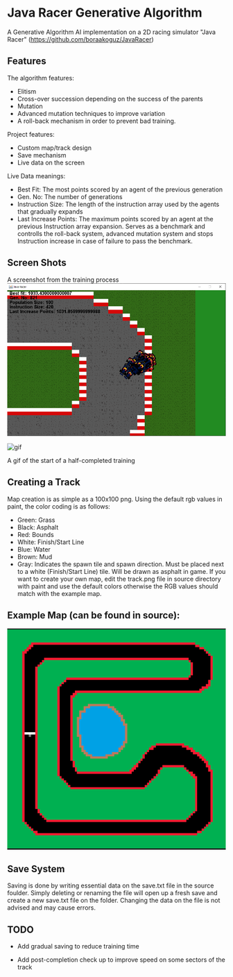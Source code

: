 # Java Racer Generative Algorithm

A Generative Algorithm AI implementation on a 2D racing simulator "Java Racer" (https://github.com/boraakoguz/JavaRacer)

## Features
The algorithm features:
- Elitism 
- Cross-over succession depending on the success of the parents
- Mutation 
- Advanced mutation techniques to improve variation 
- A roll-back mechanism in order to prevent bad training.

Project features:
- Custom map/track design
- Save mechanism
- Live data on the screen

Live Data meanings:
- Best Fit: The most points scored by an agent of the previous generation
- Gen. No: The number of generations
- Instruction Size: The length of the instruction array used by the agents that gradually expands
- Last Increase Points: The maximum points scored by an agent at the previous Instruction array expansion. Serves as a benchmark and controlls the roll-back system, advanced mutation system and stops Instruction increase in case of failure to pass the benchmark. 

## Screen Shots
A screenshot from the training process
![screenshot](https://github.com/boraakoguz/JavaRacer-generative-algorithm/blob/main/screenshots/screenshot1.png)


![gif](https://github.com/boraakoguz/JavaRacer-generative-algorithm/blob/main/screenshots/example.gif)

A gif of the start of a half-completed training

## Creating a Track

Map creation is as simple as a 100x100 png. Using the default rgb values in paint, the color coding is as follows:
- Green: Grass
- Black: Asphalt
- Red: Bounds
- White: Finish/Start Line
- Blue: Water
- Brown: Mud
- Gray: Indicates the spawn tile and spawn direction. Must be placed next to a white (Finish/Start Line) tile. Will be drawn as asphalt in game.
If you want to create your own map, edit the track.png file in source directory with paint and use the default colors otherwise the RGB values should match with the example map.

## Example Map (can be found in source):

![map](https://github.com/boraakoguz/JavaRacer-generative-algorithm/blob/main/screenshots/map.png)

## Save System
Saving is done by writing essential data on the save.txt file in the source foulder. Simply deleting or renaming the file will open up a fresh save and create a new save.txt file on the folder.
Changing the data on the file is not advised and may cause errors.

## TODO

- Add gradual saving to reduce training time

- Add post-completion check up to improve speed on some sectors of the track


  
